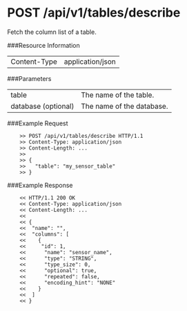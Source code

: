 POST /api/v1/tables/describe
==========================

Fetch the column list of a table.

###Resource Information
<table class='http_api create_table'>
  <tr>
    <td>Content-Type</td>
    <td>application/json</td>
  </tr>
</table>

###Parameters
<table class='http_api create_table'>
  <tr>
    <td>table</td>
    <td>The name of the table.</td>
  </tr>
  <tr>
    <td>database (optional)</td>
    <td>The name of the database.
  </tr>
</table>

###Example Request

        >> POST /api/v1/tables/describe HTTP/1.1
        >> Content-Type: application/json
        >> Content-Length: ...
        >>
        >> {
        >>   "table": "my_sensor_table"
        >> }


###Example Response

        << HTTP/1.1 200 OK
        << Content-Type: application/json
        << Content-Length: ...
        <<
        << {
        <<  "name": "",
        <<  "columns": [
        <<    {
        <<     "id": 1,
        <<      "name": "sensor_name",
        <<      "type": "STRING",
        <<      "type_size": 0,
        <<      "optional": true,
        <<      "repeated": false,
        <<      "encoding_hint": "NONE"
        <<    }
        <<  ]
        << }
